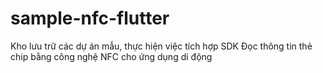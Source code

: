 # sample-nfc-flutter
Kho lưu trữ các dự án mẫu, thực hiện việc tích hợp SDK Đọc thông tin thẻ chip bằng công nghệ NFC cho ứng dụng di động
